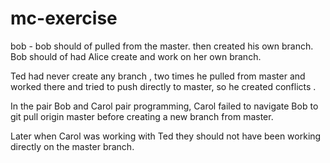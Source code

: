 # mc-exercise

bob - bob should of pulled from the master. then created his own branch. Bob should of had Alice create and work on her own branch.

Ted had never create any branch , two times he pulled from master and worked there and tried to push directly to master, so he created conflicts .

In the pair Bob and Carol pair programming, Carol failed to navigate Bob to git pull origin master before creating a new branch from master.

Later when Carol was working with Ted they should not have been working directly on the master branch.
